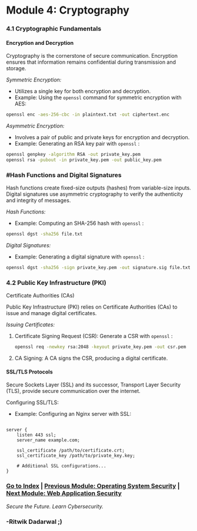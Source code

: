 # Module 4: Cryptography

<a id="module41"></a>
### 4.1 Cryptographic Fundamentals

#### Encryption and Decryption

Cryptography is the cornerstone of secure communication. Encryption ensures that information remains confidential during transmission and storage.

*Symmetric Encryption:*
- Utilizes a single key for both encryption and decryption.
- Example: Using the `openssl` command for symmetric encryption with AES:

```bash
openssl enc -aes-256-cbc -in plaintext.txt -out ciphertext.enc
```

*Asymmetric Encryption:*
- Involves a pair of public and private keys for encryption and decryption.
- Example: Generating an RSA key pair with `openssl` :
```bash
openssl genpkey -algorithm RSA -out private_key.pem
openssl rsa -pubout -in private_key.pem -out public_key.pem
```
### #Hash Functions and Digital Signatures

Hash functions create fixed-size outputs (hashes) from variable-size inputs. Digital signatures use asymmetric cryptography to verify the authenticity and integrity of messages.

*Hash Functions:*
- Example: Computing an SHA-256 hash with `openssl` :

```bash
openssl dgst -sha256 file.txt
```

*Digital Signatures:*
- Example: Generating a digital signature with `openssl` :

```bash
openssl dgst -sha256 -sign private_key.pem -out signature.sig file.txt
```

<a id="module42"></a>
### 4.2 Public Key Infrastructure (PKI)
Certificate Authorities (CAs)

Public Key Infrastructure (PKI) relies on Certificate Authorities (CAs) to issue and manage digital certificates.

*Issuing Certificates:*

1. Certificate Signing Request (CSR): Generate a CSR with `openssl` :
   ```bash
   openssl req -newkey rsa:2048 -keyout private_key.pem -out csr.pem
   ```

2. CA Signing: A CA signs the CSR, producing a digital certificate.

#### SSL/TLS Protocols

Secure Sockets Layer (SSL) and its successor, Transport Layer Security (TLS), provide secure communication over the internet.

Configuring SSL/TLS:
- Example: Configuring an Nginx server with SSL:

```nginx

server {
    listen 443 ssl;
    server_name example.com;

    ssl_certificate /path/to/certificate.crt;
    ssl_certificate_key /path/to/private_key.key;

    # Additional SSL configurations...
}
```
### [Go to Index](index.md) | [Previous Module: Operating System Security](Module3.md) | [Next Module: Web Application Security](Module5.md)

*Secure the Future. Learn Cybersecurity.*

### -Ritwik Dadarwal ;)
